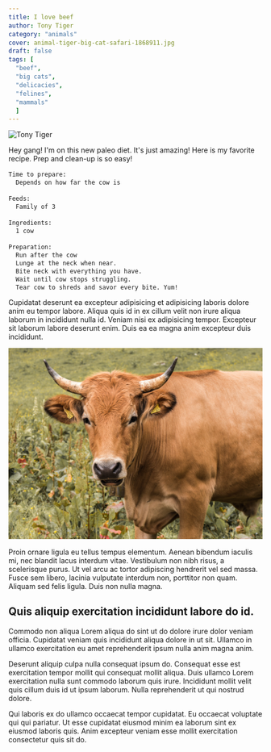 ```yaml
---
title: I love beef
author: Tony Tiger
category: "animals"
cover: animal-tiger-big-cat-safari-1868911.jpg
draft: false
tags: [
  "beef",
  "big cats",
  "delicacies",
  "felines",
  "mammals"
  ]
---
```


![Tony Tiger](animal-tiger-big-cat-safari-1868911.jpg "Tony Tiger")

Hey gang! I'm on this new paleo diet. It's just amazing! Here is my favorite recipe. Prep and clean-up is so easy!

```plaintext
Time to prepare:
  Depends on how far the cow is

Feeds:
  Family of 3

Ingredients:
  1 cow

Preparation:
  Run after the cow
  Lunge at the neck when near.
  Bite neck with everything you have.
  Wait until cow stops struggling.
  Tear cow to shreds and savor every bite. Yum!
```

Cupidatat deserunt ea excepteur adipisicing et adipisicing laboris dolore anim eu tempor labore. Aliqua quis id in ex cillum velit non irure aliqua laborum in incididunt nulla id. Veniam nisi ex adipisicing tempor. Excepteur sit laborum labore deserunt enim. Duis ea ea magna anim excepteur duis incididunt.

![Yummy Beef](beef-livestock-agriculture-horns-3509716.jpg "Yummy Beef")

Proin ornare ligula eu tellus tempus elementum. Aenean bibendum iaculis mi, nec blandit lacus interdum vitae. Vestibulum non nibh risus, a scelerisque purus. Ut vel arcu ac tortor adipiscing hendrerit vel sed massa. Fusce sem libero, lacinia vulputate interdum non, porttitor non quam. Aliquam sed felis ligula. Duis non nulla magna.

## Quis aliquip exercitation incididunt labore do id.

Commodo non aliqua Lorem aliqua do sint ut do dolore irure dolor veniam officia. Cupidatat veniam quis incididunt aliqua dolore in ut sit. Ullamco in ullamco exercitation eu amet reprehenderit ipsum nulla anim magna anim.

Deserunt aliquip culpa nulla consequat ipsum do. Consequat esse est exercitation tempor mollit qui consequat mollit aliqua. Duis ullamco Lorem exercitation nulla sunt commodo laborum quis irure. Incididunt mollit velit quis cillum duis id ut ipsum laborum. Nulla reprehenderit ut qui nostrud dolore.

Qui laboris ex do ullamco occaecat tempor cupidatat. Eu occaecat voluptate qui qui pariatur. Ut esse cupidatat eiusmod minim ea laborum sint ex eiusmod laboris quis. Anim excepteur veniam esse mollit exercitation consectetur quis sit do.
